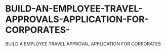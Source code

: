 # BUILD-AN-EMPLOYEE-TRAVEL-APPROVALS-APPLICATION-FOR-CORPORATES-
BUILD A EMPLOYEE TRAVEL APPROVAL APPLICATION FOR CORPORATES 

